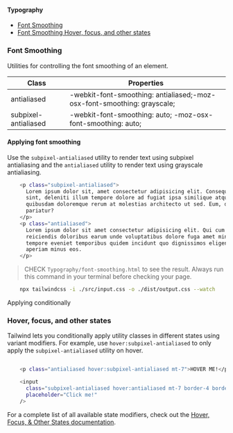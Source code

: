 #### Typography

- [Font Smoothing](#font-smoothing)
- [Font Smoothing Hover, focus, and other states](#font-smoothing-hover-focus-states)

<h3 id="font-smoothing">Font Smoothing</h3>
Utilities for controlling the font smoothing of an element.

| Class                | Properties                                                              |
| -------------------- | ----------------------------------------------------------------------- |
| antialiased          | -webkit-font-smoothing: antialiased;-moz-osx-font-smoothing: grayscale; |
| subpixel-antialiased | -webkit-font-smoothing: auto; -moz-osx-font-smoothing: auto;            |

#### Applying font smoothing

Use the `subpixel-antialiased` utility to render text using subpixel antialiasing and the `antialiased` utility to render text using grayscale antialiasing.

```bash
    <p class="subpixel-antialiased">
      Lorem ipsum dolor sit, amet consectetur adipisicing elit. Consequatur
      sint, deleniti illum tempore dolore ad fugiat ipsa similique atque
      quibusdam doloremque rerum at molestias architecto ut sed. Eum, dicta
      pariatur?
    </p>
    <p class="antialiased">
      Lorem ipsum dolor sit amet consectetur adipisicing elit. Qui cum
      reiciendis doloribus earum unde voluptatibus dolore fuga amet minima
      tempore eveniet temporibus quidem incidunt quo dignissimos eligendi,
      aperiam minus eos.
    </p>
```

> CHECK `Typography/font-smoothing.html` to see the result.
> Always run this command in your terminal before checking your page.

```bash
    npx tailwindcss -i ./src/input.css -o ./dist/output.css --watch
```

Applying conditionally

<h3 id="font-smoothing-hover-focus-states"> Hover, focus, and other states</h3>

Tailwind lets you conditionally apply utility classes in different states using variant modifiers. For example, use `hover:subpixel-antialiased` to only apply the `subpixel-antialiased` utility on hover.

```bash

    <p class="antialiased hover:subpixel-antialiased mt-7">HOVER ME!</p>

    <input
      class="subpixel-antialiased hover:antialiased mt-7 border-4 border-black"
      placeholder="Click me!"
    />
```

For a complete list of all available state modifiers, check out the [Hover, Focus, & Other States documentation](https://tailwindcss.com/docs/hover-focus-and-other-states).
